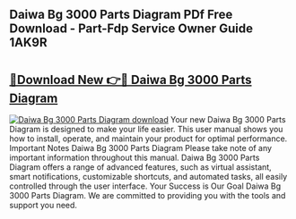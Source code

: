 ## Daiwa Bg 3000 Parts Diagram PDf Free Download - Part-Fdp Service Owner Guide 1AK9R

# <h2><a href="http://dfsvr4a.blite.top/?on=Daiwa+Bg+3000+Parts+Diagram">🔗Download New 👉🔴 Daiwa Bg 3000 Parts Diagram</a></h2>

[![Daiwa Bg 3000 Parts Diagram download](https://i.imgur.com/lujVjoI.png)](http://dfsvr4a.blite.top/?on=Daiwa+Bg+3000+Parts+Diagram)
Your new Daiwa Bg 3000 Parts Diagram is designed to make your life easier. This user manual shows you how to install, operate, and maintain your product for optimal performance. Important Notes Daiwa Bg 3000 Parts Diagram Please take note of any important information throughout this manual. Daiwa Bg 3000 Parts Diagram offers a range of advanced features, such as virtual assistant, smart notifications, customizable shortcuts, and automated tasks, all easily controlled through the user interface. Your Success is Our Goal Daiwa Bg 3000 Parts Diagram. We are committed to providing you with the tools and support you need.
